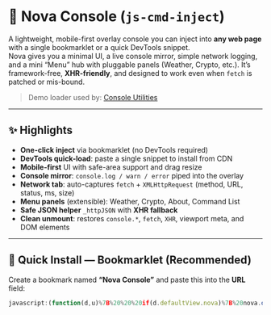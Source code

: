 # 🌌 Nova Console (`js-cmd-inject`)

A lightweight, mobile-first overlay console you can inject into **any web page** with a single bookmarklet or a quick DevTools snippet.  
Nova gives you a minimal UI, a live console mirror, simple network logging, and a mini “Menu” hub with pluggable panels (Weather, Crypto, etc.). It’s framework-free, **XHR-friendly**, and designed to work even when `fetch` is patched or mis-bound.

> Demo loader used by: [Console Utilities](https://openapislop.github.io/js-command-inject-utility/)

---

## ✨ Highlights

- **One-click inject** via bookmarklet (no DevTools required)
- **DevTools quick-load**: paste a single snippet to install from CDN
- **Mobile-first** UI with safe-area support and drag resize
- **Console mirror**: `console.log / warn / error` piped into the overlay
- **Network tab**: auto-captures `fetch` + `XMLHttpRequest` (method, URL, status, ms, size)
- **Menu panels** (extensible): Weather, Crypto, About, Command List
- **Safe JSON helper** `_httpJSON` with **XHR fallback**
- **Clean unmount**: restores `console.*`, `fetch`, `XHR`, viewport meta, and DOM elements

---

## 🔧 Quick Install — Bookmarklet (Recommended)

Create a bookmark named **“Nova Console”** and paste this into the **URL** field:

```javascript
javascript:(function(d,u)%7B%20%20%20if(d.defaultView.nova)%7B%20nova.off();%20return;%20%7D%20%20%20var%20s=d.createElement('script');%20%20%20s.src%20=%20u%20+%20(u.includes('?')%20?%20'&'%20:%20'?')%20+%20'v='%20+%20Date.now();%20%20%20s.defer%20=%201;%20%20%20s.onerror%20=%20function()%7B%20alert('nova%20load%20failed')%20%7D;%20%20%20d.documentElement.appendChild(s);%20%7D)(document,'https://raw.githack.com/OpenAPISlop/js-command-inject/main/script.js');
